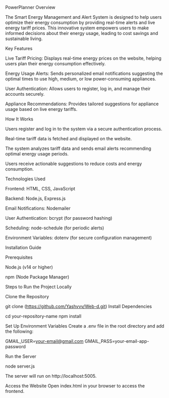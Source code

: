 PowerPlanner
Overview

The Smart Energy Management and Alert System is designed to help users optimize their energy consumption by providing real-time alerts and live energy tariff prices. This innovative system empowers users to make informed decisions about their energy usage, leading to cost savings and sustainable living.

Key Features

Live Tariff Pricing: Displays real-time energy prices on the website, helping users plan their energy consumption effectively.

Energy Usage Alerts: Sends personalized email notifications suggesting the optimal times to use high, medium, or low power-consuming appliances.

User Authentication: Allows users to register, log in, and manage their accounts securely.

Appliance Recommendations: Provides tailored suggestions for appliance usage based on live energy tariffs.

How It Works

Users register and log in to the system via a secure authentication process.

Real-time tariff data is fetched and displayed on the website.

The system analyzes tariff data and sends email alerts recommending optimal energy usage periods.

Users receive actionable suggestions to reduce costs and energy consumption.

Technologies Used

Frontend: HTML, CSS, JavaScript

Backend: Node.js, Express.js

Email Notifications: Nodemailer

User Authentication: bcrypt (for password hashing)

Scheduling: node-schedule (for periodic alerts)

Environment Variables: dotenv (for secure configuration management)


Installation Guide

Prerequisites

Node.js (v14 or higher)

npm (Node Package Manager)

Steps to Run the Project Locally

Clone the Repository

git clone (https://github.com/Yashvvv/Web-d.git)
Install Dependencies

cd your-repository-name
npm install

Set Up Environment Variables
Create a .env file in the root directory and add the following:

GMAIL_USER=your-email@gmail.com
GMAIL_PASS=your-email-app-password

Run the Server

node server.js

The server will run on http://localhost:5005.

Access the Website
Open index.html in your browser to access the frontend. 
